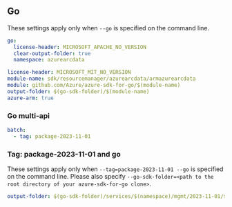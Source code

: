 ## Go

These settings apply only when `--go` is specified on the command line.

```yaml $(go) && !$(track2)
go:
  license-header: MICROSOFT_APACHE_NO_VERSION
  clear-output-folder: true
  namespace: azurearcdata
```

``` yaml $(go) && $(track2)
license-header: MICROSOFT_MIT_NO_VERSION
module-name: sdk/resourcemanager/azurearcdata/armazurearcdata
module: github.com/Azure/azure-sdk-for-go/$(module-name)
output-folder: $(go-sdk-folder)/$(module-name)
azure-arm: true
```

### Go multi-api

``` yaml $(go) && $(multiapi)
batch:
  - tag: package-2023-11-01
```

### Tag: package-2023-11-01 and go

These settings apply only when `--tag=package-2023-11-01 --go` is specified on the command line.
Please also specify `--go-sdk-folder=<path to the root directory of your azure-sdk-for-go clone>`.

```yaml $(tag) == 'package-2021-11-01' && $(go)
output-folder: $(go-sdk-folder)/services/$(namespace)/mgmt/2023-11-01/$(namespace)
```
